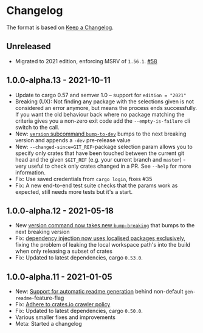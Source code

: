 # Changelog

The format is based on [Keep a Changelog].

[Keep a Changelog]: http://keepachangelog.com/en/1.0.0/

## Unreleased
- Migrated to 2021 edition, enforcing MSRV of `1.56.1`. [#58](https://github.com/paritytech/cargo-unleash/pull/58)

## 1.0.0-alpha.13 - 2021-10-11
- Update to cargo 0.57 and semver 1.0 – support for `edition = "2021"`
- Breaking (UX): Not finding any package with the selections given is not considered an error anymore, but means the process ends successfully. If you want the old behaviour back where no package matching the criteria gives you a non-zero exit code add the `--empty-is-failure` cli switch to the call.
- New: [`version` subcommand `bump-to-dev`](https://github.com/paritytech/cargo-unleash/pull/47) bumps to the next breaking version and appends a `-dev` pre-release value
- New: `--changed-since=GIT_REF`-package selection param allows you to specify only crates that have been touched between the current git head and the given `$GIT_REF` (e.g. your current branch and `master`) - very useful to check only crates changed in a PR. See `--help` for more information.
- Fix: Use saved credentials from `cargo login`, fixes #35
- Fix: A new end-to-end test suite checks that the params work as expected, still needs more tests but it's a start.

## 1.0.0-alpha.12 - 2021-05-18
- New [version command now takes new `bump-breaking`](https://github.com/paritytech/cargo-unleash/pull/37) that bumps to the next breaking version
- Fix: [dependency injection now uses localised packages exclusively](https://github.com/paritytech/cargo-unleash/pull/39), fixing the problem of leaking the local workspace path's into the build when only releasing a subset of crates
- Fix: Updated to latest dependencies, cargo `0.53.0`.

## 1.0.0-alpha.11 - 2021-01-05

- New: [Support for automatic readme generation](https://github.com/paritytech/cargo-unleash/pull/9) behind non-default `gen-readme`-feature-flag
- Fix: [Adhere to crates.io crawler policy](https://github.com/paritytech/cargo-unleash/pull/23)
- Fix: Updated to latest dependencies, cargo `0.50.0`.
- Various smaller fixes and improvements
- Meta: Started a changelog